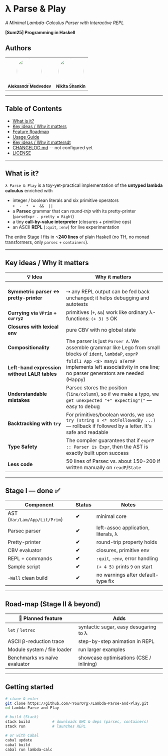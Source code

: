
# λ Parse & Play
*A Minimal Lambda-Calculus Parser with Interactive REPL*  

**[Sum25] Programming in Haskell**  
## Authors 
<table>
  <tr>
    <td align="center">
      <a href="https://github.com/BearAx">
        <img src="https://github.com/BearAx.png" width="80" height="80" style="border-radius: 50%;" /><br />
        <sub><b>Aleksandr Medvedev</b></sub>
      </a>
    </td>
    <td align="center">
      <a href="https://github.com/Mysteri0K1ng">
        <img src="https://github.com/Mysteri0K1ng.png" width="80" height="80" style="border-radius: 50%;" /><br />
        <sub><b>Nikita Shankin</b></sub>
      </a>
    </td>
  </tr>
</table>

---

## Table of Contents
- [What is it?](#what-is-it)
- [Key ideas / Why it matters](#-key-ideas--why-it-matters)
- [Feature Roadmap](#-feature-roadmap)
- [Usage Guide](#-usage-guide)
- [Key ideas / Why it mattersdt](#-key-ideas---why-it-matters)
- [CHANGELOG.md](CHANGELOG.md) -- not configured yet
- [LICENSE](LICENSE)

---

## What is it?

`λ Parse & Play` is a toy-yet-practical implementation of the **untyped
lambda calculus** enriched with

* integer / boolean literals and six primitive operators  
  `+  -  *  =  &&  ||`
* a **Parsec** grammar that can *round-trip* with its pretty-printer  
  (`parseExpr . pretty ≡ Right`)
* a tiny **call-by-value interpreter** (closures + primitive ops)
* an ASCII **REPL** (`:quit`, `:env`) for live experimentation

The entire Stage I fits in **~240 lines** of plain Haskell (no TH, no
monad transformers, only `parsec` + `containers`).

---

## Key ideas / Why it matters

| 💡 Idea | Why it matters |
|---------|-----------------|
| **Symmetric parser ↔ pretty-printer** | <br>⇢ any REPL output can be fed back unchanged; it helps debugging and autotests |
| **Currying via `VPrim` + `curry2`** | primitives (`+`, `&&`) work like ordinary λ-functions: `(+ 3) 5` OK |
| **Closures with lexical env** | pure CBV with no global state |
| **Compositionality** | The parser is just `Parser A`. We assemble grammar like Lego from small blocks of `ident`, `lambdaP`, `exprP` |
| **Left-hand expression without LALR tables** | `foldl1 App <$> many1 aTermP` implements left associativity in one line; no parser generators are needed (Happy) |
| **Understandable mistakes** | Parsec stores the position (`line/column`), so if we make a typo, we `get unexpected "+" expecting"("` — easy to debug |
| **Backtracking with `try`** | For primitives/boolean words, we use `try (string s <* notFollowedBy ...)` — rollback if followed by a letter. It's safe and readable |
| **Type Safety** | The compiler guarantees that if `exprP :: Parser is Expr`, then the AST is exactly built upon success |
| **Less code** | 50 lines of Parsec vs. about 150-200 if written manually on `readP`/`State` |

---

## Stage I — done   ✅

| Component | Status | Notes |
|-----------|--------|-------|
| AST (`Var/Lam/App/Lit/Prim`) | **✔** | minimal core |
| Parsec parser | **✔** | left-assoc application, literals, λ |
| Pretty-printer | **✔** | round-trip property holds |
| CBV evaluator | **✔** | closures, primitive env |
| REPL + commands | **✔** | `:quit`, `:env`, error handling |
| Sample script | **✔** | `(+ 4 5)` prints `9` on start |
| `-Wall` clean build | **✔** | no warnings after default-type fix |

---

## Road-map (Stage II & beyond)

| 🚀 Planned feature | Adds |
|-------------------|------|
| `let` / `letrec`  | syntactic sugar, easy desugaring to λ |
| ASCII β-reduction trace | step-by-step animation in REPL |
| Module system / file loader | run larger examples |
| Benchmarks vs naïve evaluator | showcase optimisations (CSE / inlining) |

---

## Getting started

```bash
# clone & enter
git clone https://github.com/<YourOrg>/Lambda-Parse-and-Play.git
cd Lambda-Parse-and-Play

# build (Stack)
stack build          # downloads GHC & deps (parsec, containers)
stack run            # launches REPL

# or with Cabal
cabal update
cabal build
cabal run lambda-calc

